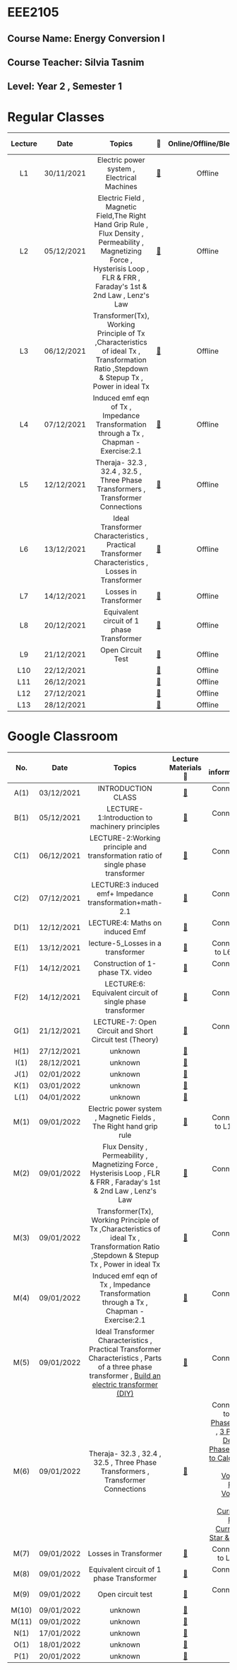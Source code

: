 # **EEE2105** 
## Course Name: Energy Conversion I
## Course Teacher: **Silvia Tasnim**
## Level: Year 2 , Semester 1


# **Regular Classes** 
|Lecture|Date|Topics|:link:|Online/Offline/Blended|Extra information|
|:-----:|:------:|:-----:|:-----:|:-----:|-----:|
|L1|30/11/2021|Electric power system , Electrical Machines |[:notebook_with_decorative_cover:](https://www.protectedtext.com/eee2105)|Offline|Connected to A1 & M1|
|L2|05/12/2021|Electric Field , Magnetic Field,The Right Hand Grip Rule ,  Flux Density , Permeability , Magnetizing Force , Hysterisis Loop , FLR & FRR , Faraday's 1st & 2nd Law , Lenz's Law |[:notebook_with_decorative_cover:](https://www.protectedtext.com/eee2105)|Offline|Connected to B1 & M2|
|L3|06/12/2021|Transformer(Tx), Working Principle of Tx ,Characteristics of ideal Tx , Transformation Ratio ,Stepdown & Stepup Tx ,  Power in ideal Tx |[:notebook_with_decorative_cover:](https://www.protectedtext.com/eee2105)|Offline|Connected to C1 & M3|
|L4|07/12/2021|Induced emf eqn of Tx , Impedance Transformation through a Tx , Chapman - Exercise:2.1|[:notebook_with_decorative_cover:](https://www.protectedtext.com/eee2105)|Offline|Connected to C2 & M4|
|L5|12/12/2021|Theraja- 32.3 , 32.4 , 32.5  ,  Three Phase Transformers , Transformer Connections |[:notebook_with_decorative_cover:](https://www.protectedtext.com/eee2105)|Offline|Connected to D1 & M6|
|L6|13/12/2021|Ideal Transformer Characteristics , Practical Transformer Characteristics , Losses in Transformer|[:notebook_with_decorative_cover:](https://www.protectedtext.com/eee2105)|Offline|Connected to M5 , M7 & E1|
|L7|14/12/2021|Losses in Transformer|[:notebook_with_decorative_cover:](https://www.protectedtext.com/eee2105)|Offline|Connected to M7 & E1|
|L8|20/12/2021|Equivalent circuit of 1 phase Transformer |[:notebook_with_decorative_cover:](https://www.protectedtext.com/eee2105)|Offline|Connected to M8|
|L9|21/12/2021|Open Circuit Test|[:notebook_with_decorative_cover:](https://www.protectedtext.com/eee2105)|Offline||
|L10|22/12/2021||[:notebook_with_decorative_cover:](https://www.protectedtext.com/eee2105)|Offline||
|L11|26/12/2021||[:notebook_with_decorative_cover:](https://www.protectedtext.com/eee2105)|Offline||
|L12|27/12/2021||[:notebook_with_decorative_cover:](https://www.protectedtext.com/eee2105)|Offline||
|L13|28/12/2021||[:notebook_with_decorative_cover:](https://www.protectedtext.com/eee2105)|Offline||








# **Google Classroom** 
|No.|Date|Topics|Lecture Materials :link:|Extra information|
|:-----:|:------:|:-----:|:-----:|-----:|
|A(1)|03/12/2021|INTRODUCTION CLASS|[:blue_book:](https://www.protectedtext.com/eee2105)|Connected to L1|
|B(1)|05/12/2021|LECTURE-1:Introduction to machinery principles |[:closed_book:](https://www.protectedtext.com/eee2105)|Connected to L2|
|C(1)|06/12/2021|LECTURE-2:Working principle and transformation ratio of single phase transformer|[:orange_book:](https://www.protectedtext.com/eee2105)|Connected to L3|
|C(2)|07/12/2021|LECTURE:3 induced emf+ Impedance transformation+math-2.1|[:orange_book:](https://www.protectedtext.com/eee2105)|Connected to L4|
|D(1)|12/12/2021|LECTURE:4: Maths on induced Emf|[:green_book:](https://www.protectedtext.com/eee2105)|Connected to L5|
|E(1)|13/12/2021|lecture-5_Losses in a transformer|[:notebook:](https://www.protectedtext.com/eee2105)|Connected to L6 & L7|
|F(1)|14/12/2021|Construction of 1-phase TX. video|[:ledger:](https://www.protectedtext.com/eee2105)|Connected to L6|
|F(2)|14/12/2021|LECTURE:6: Equivalent circuit of single phase transformer|[:ledger:](https://www.protectedtext.com/eee2105)|Connected to L8|
|G(1)|21/12/2021|LECTURE-7: Open Circuit and Short Circuit test (Theory)|[:blue_book:](https://www.protectedtext.com/eee2105)|Connected to L9|
|H(1)|27/12/2021|unknown|[:closed_book:](https://www.protectedtext.com/eee2105)||
|I(1)|28/12/2021|unknown|[:orange_book:](https://www.protectedtext.com/eee2105)||
|J(1)|02/01/2022|unknown|[:green_book:](https://www.protectedtext.com/eee2105)||
|K(1)|03/01/2022|unknown|[:notebook:](https://www.protectedtext.com/eee2105)||
|L(1)|04/01/2022|unknown|[:ledger:](https://www.protectedtext.com/eee2105)||
|M(1)|09/01/2022|Electric power system , Magnetic Fields , The Right hand grip rule|[:blue_book:](https://www.protectedtext.com/eee2105)|Connected to L1 & L2|
|M(2)|09/01/2022|Flux Density , Permeability , Magnetizing Force , Hysterisis Loop , FLR & FRR , Faraday's 1st & 2nd Law , Lenz's Law |[:blue_book:](https://www.protectedtext.com/eee2105)|Connected to L2|
|M(3)|09/01/2022|Transformer(Tx), Working Principle of Tx ,Characteristics of ideal Tx , Transformation Ratio ,Stepdown & Stepup Tx ,  Power in ideal Tx|[:blue_book:](https://www.protectedtext.com/eee2105)|Connected to L3|
|M(4)|09/01/2022|Induced emf eqn of Tx , Impedance Transformation through a Tx , Chapman - Exercise:2.1|[:blue_book:](https://www.protectedtext.com/eee2105)|Connected to L4|
|M(5)|09/01/2022|Ideal Transformer Characteristics , Practical Transformer Characteristics  , Parts of a three phase transformer , [Build an electric transformer (DIY)](https://www.youtube.com/watch?v=s6NyTprQCBI)|[:blue_book:](https://www.protectedtext.com/eee2105)|Connected to L6|
|M(6)|09/01/2022|Theraja- 32.3 , 32.4 , 32.5  ,  Three Phase Transformers , Transformer Connections |[:blue_book:](https://www.protectedtext.com/eee2105)|Connected to L5, [3 Phase: Star](https://youtu.be/rB1NafJ6XPk) , [3 Phase: Delta](https://youtu.be/7slCHGpfHtg), [3 Phase: How to Calculate Line Voltage, Phase Voltage, Line Current & Phase Current in Star & Delta](https://youtu.be/ky7cs1NYvCI) |
|M(7)|09/01/2022|Losses in Transformer|[:blue_book:](https://www.protectedtext.com/eee2105)|Connected to L6 , L7|
|M(8)|09/01/2022|Equivalent circuit of 1 phase Transformer|[:blue_book:](https://www.protectedtext.com/eee2105)|Connected to L8|
|M(9)|09/01/2022|Open circuit test|[:blue_book:](https://www.protectedtext.com/eee2105)|Connected to L9|
|M(10)|09/01/2022|unknown|[:blue_book:](https://www.protectedtext.com/eee2105)||
|M(11)|09/01/2022|unknown|[:blue_book:](https://www.protectedtext.com/eee2105)||
|N(1)|17/01/2022|unknown|[:closed_book:](https://www.protectedtext.com/eee2105)||
|O(1)|18/01/2022|unknown|[:orange_book:](https://www.protectedtext.com/eee2105)||
|P(1)|20/01/2022|unknown|[:green_book:](https://www.protectedtext.com/eee2105)||


